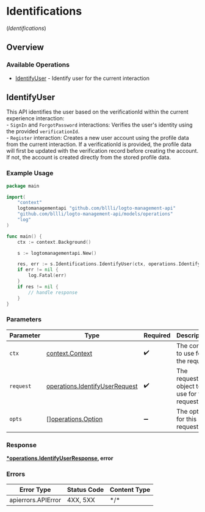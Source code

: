 # Identifications
(*Identifications*)

## Overview

### Available Operations

* [IdentifyUser](#identifyuser) - Identify user for the current interaction

## IdentifyUser

This API identifies the user based on the verificationId within the current experience interaction: <br/>- `SignIn` and `ForgotPassword` interactions: Verifies the user's identity using the provided `verificationId`. <br/>- `Register` interaction: Creates a new user account using the profile data from the current interaction. If a verificationId is provided, the profile data will first be updated with the verification record before creating the account. If not, the account is created directly from the stored profile data.

### Example Usage

```go
package main

import(
	"context"
	logtomanagementapi "github.com/bllli/logto-management-api"
	"github.com/bllli/logto-management-api/models/operations"
	"log"
)

func main() {
    ctx := context.Background()

    s := logtomanagementapi.New()

    res, err := s.Identifications.IdentifyUser(ctx, operations.IdentifyUserRequest{})
    if err != nil {
        log.Fatal(err)
    }
    if res != nil {
        // handle response
    }
}
```

### Parameters

| Parameter                                                                        | Type                                                                             | Required                                                                         | Description                                                                      |
| -------------------------------------------------------------------------------- | -------------------------------------------------------------------------------- | -------------------------------------------------------------------------------- | -------------------------------------------------------------------------------- |
| `ctx`                                                                            | [context.Context](https://pkg.go.dev/context#Context)                            | :heavy_check_mark:                                                               | The context to use for the request.                                              |
| `request`                                                                        | [operations.IdentifyUserRequest](../../models/operations/identifyuserrequest.md) | :heavy_check_mark:                                                               | The request object to use for the request.                                       |
| `opts`                                                                           | [][operations.Option](../../models/operations/option.md)                         | :heavy_minus_sign:                                                               | The options for this request.                                                    |

### Response

**[*operations.IdentifyUserResponse](../../models/operations/identifyuserresponse.md), error**

### Errors

| Error Type         | Status Code        | Content Type       |
| ------------------ | ------------------ | ------------------ |
| apierrors.APIError | 4XX, 5XX           | \*/\*              |